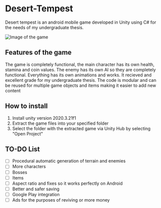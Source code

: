 # Desert-Tempest

Desert tempest is an android mobile game developed in Unity using C# for the needs of my undergraduate thesis.

![Image of the game](https://i.ibb.co/P5C7gw5/Screenshot-2.jpg)


## Features of the game

The game is completely functional, the main character has its own health, stamina and coin values. The enemy has its own AI so they are completely functional. Everything has its own animations and works. It recieved and excellent grade for my undergraduate thesis. The code is modular and can be reused for multiple game objects and items making it easier to add new content


## How to install

1. Install unity version 2020.3.21f1
2. Extract the game files into your specified folder
3. Select the folder with the extracted game via Unity Hub by selecting "Open Project"


## TO-DO List

- [ ] Procedural automatic generation of terrain and enemies
- [ ] More characters
- [ ] Bosses
- [ ] Items
- [ ] Aspect ratio and fixes so it works perfectly on Android
- [ ] Better and safer saving
- [ ] Google Play integration
- [ ] Ads for the purposes of reviving or more money
